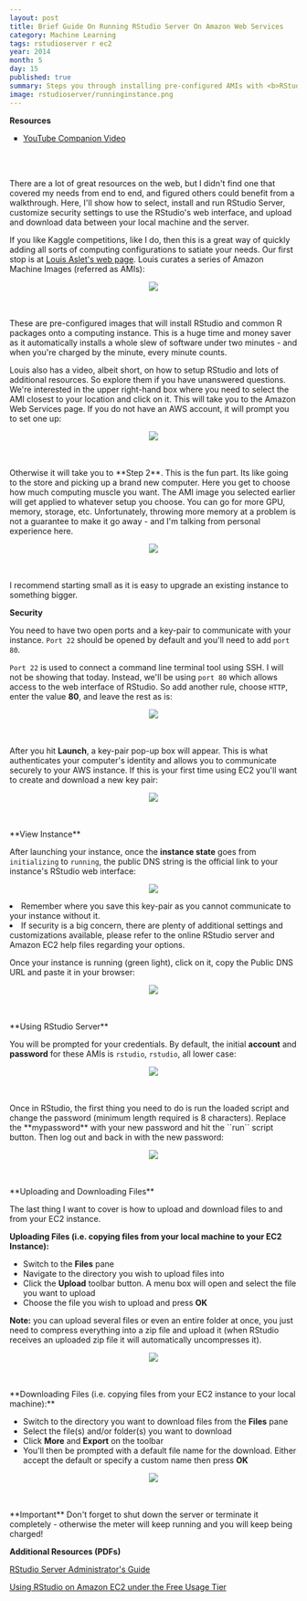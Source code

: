 ```yaml
---
layout: post
title: Brief Guide On Running RStudio Server On Amazon Web Services
category: Machine Learning
tags: rstudioserver r ec2
year: 2014
month: 5
day: 15
published: true
summary: Steps you through installing pre-configured AMIs with <b>RStudio Server</b> on <b>AWS EC2</b>, interacting with the web interface, and uploading and downloading files to/from your instance.
image: rstudioserver/runninginstance.png
---
```


**Resources**
<ul>
<li type="square"><a href="https://www.youtube.com/watch?v=NQu3ugUkYTk&list=UUq4pm1i_VZqxKVVOz5qRBIA" target='_blank'>YouTube Companion Video</a></li>
</ul>
<BR><BR>

There are a lot of great resources on the web, but I didn't find one that covered my needs from end to end, and figured others could benefit from a walkthrough.  Here, I'll show how to select, install and run RStudio Server, customize security settings to use the RStudio's web interface, and upload and download data between your local machine and the server.

If you like Kaggle competitions, like I do, then this is a great way of quickly adding all sorts of computing configurations to satiate your needs. Our first stop is at <a href="http://www.louisaslett.com/RStudio_AMI/" target="_blank">Louis Aslet's web page</a>. Louis curates a series of Amazon Machine Images (referred as AMIs):

<p align="center"><img src='../img/posts/rstudioserver/amilist.png'></p>
<BR><BR>
These are pre-configured images that will install RStudio and common R packages onto a computing instance. This is a huge time and money saver as it automatically installs a whole slew of software under two minutes - and when you're charged by the minute, every minute counts.    

Louis also has a video, albeit short, on how to setup RStudio and lots of additional resources. So explore them if you have unanswered questions. 
We're interested in the upper right-hand box where you need to select the AMI closest to your location and click on it. This will take you to the Amazon Web Services page. If you do not have an AWS account, it will prompt you to set one up:

<p align="center"><img src='../img/posts/rstudioserver/amzlogin.png'></p> 
<BR><BR>
Otherwise it will take you to **Step 2**. This is the fun part. Its like going to the store and picking up a brand new computer. Here you get to choose how much computing muscle you want. The AMI image you selected earlier will get applied to whatever setup you choose. You can go for more GPU, memory, storage, etc. Unfortunately, throwing more memory at a problem is not a guarantee to make it go away - and I'm talking from personal experience here.

<p align="center"><img src='../img/posts/rstudioserver/instance.png'></p> 
<BR><BR>
I recommend starting small as it is easy to upgrade an existing instance to something bigger.

**Security**

You need to have two open ports and a key-pair to communicate with your instance. 
``Port 22`` should be opened by default and you'll need to add ``port 80``.

``Port 22`` is used to connect a command line terminal tool using SSH. I will not be showing that today. Instead, we'll be using ``port 80`` which allows access to the web interface of RStudio. So add another rule, choose ``HTTP``, enter the value **80**, and leave the rest as is:

<p align="center"><img src='../img/posts/rstudioserver/security.png'/></p> 
<BR><BR>
After you hit <B>Launch</B>, a key-pair pop-up box will appear. This is what authenticates your computer's identity and allows you to communicate securely to your AWS instance. If this is your first time using EC2 you'll want to create and download a new key pair:

<p align="center"><img src='../img/posts/rstudioserver/key.png'/></p> 
<BR><BR>
**View Instance**

After launching your instance, once the <B>instance state</B> goes from ``initializing`` to ``running``, the public DNS string is the official link to your instance's RStudio web interface:

<p align="center"><img src='../img/posts/rstudioserver/runninginstance.png'/></p>

<li>Remember where you save this key-pair as you cannot communicate to your instance without it.</li>
<li>If security is a big concern, there are plenty of additional settings and customizations available, please refer to the online RStudio server and Amazon EC2 help files regarding your options.</li>

Once your instance is running (green light), click on it, copy the Public DNS URL and paste it in your browser:

<p align="center"><img src='../img/posts/rstudioserver/url.png'/></p>
<BR><BR>
**Using RStudio Server**

You will be prompted for your credentials. By default, the initial **account** and **password** for these AMIs is ``rstudio``, ``rstudio``, all lower case:

<p align="center"><img src='../img/posts/rstudioserver/rstudiologin.png'/></p>
<BR><BR>
Once in RStudio, the first thing you need to do is run the loaded script and change the password (minimum length required is 8 characters).  Replace the **mypassword** with your new password and hit the ``run`` script button. Then log out and back in with the new password:

<p align="center"><img src='../img/posts/rstudioserver/changepassword.png'/></p>
<BR><BR>
**Uploading and Downloading Files**

The last thing I want to cover is how to upload and download files to and from your EC2 instance.

**Uploading Files (i.e. copying files from your local machine to your EC2 Instance):**

<ul><li>Switch to the <B>Files</B> pane</li>
<li>Navigate to the directory you wish to upload files into</li>
<li>Click the <B>Upload</B> toolbar button. A menu box will open and select the file you want to upload</li>
<li>Choose the file you wish to upload and press <B>OK</B></li></ul>
<B>Note:</B> you can upload several files or even an entire folder at once, you just need to compress everything into a zip file and upload it (when RStudio receives an uploaded zip file it will automatically uncompresses it).

<p align="center"><img src='../img/posts/rstudioserver/upload.png'/></p>
<BR><BR>
**Downloading Files (i.e. copying files from your EC2 instance to your local machine):**

<ul><li>Switch to the directory you want to download files from the <B>Files</B> pane</li>
<li>Select the file(s) and/or folder(s) you want to download</li>
<li>Click <B>More</B> and <B>Export</B> on the toolbar</li>
<li>You'll then be prompted with a default file name for the download. Either accept the default or specify a custom name then press <B>OK</B></li></ul>

<p align="center"><img src='../img/posts/rstudioserver/download.png'/></p>
<BR><BR>
**Important**
Don't forget to shut down the server or terminate it completely - otherwise the meter will keep running and you will keep being charged!

**Additional Resources (PDFs)**

<a href="https://s3.amazonaws.com/rstudio-server/rstudio-server-pro-0.98.501-admin-guide.pdf" target="_blank">RStudio Server Administrator's Guide</a>

<a href="http://www-personal.umich.edu/~agong/docs/Using%20RStudio%20on%20Amazon%20EC2%20under%20the%20Free%20Usage%20Tier.pdf" target="_blank">Using RStudio on Amazon EC2 under the Free Usage Tier</a>




